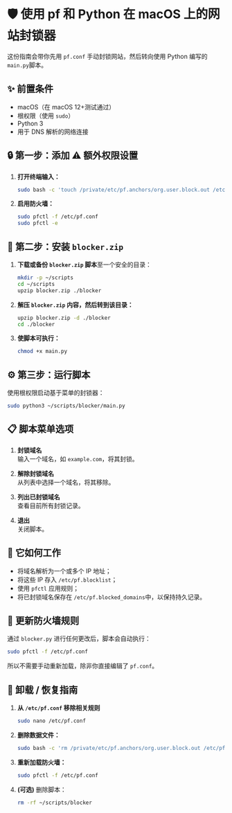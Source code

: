 # 🛡️ 使用 pf 和 Python 在 macOS 上的网站封锁器

这份指南会带你先用 `pf.conf` 手动封锁网站，然后转向使用 Python 编写的 `main.py`脚本。

## ✨ 前置条件

- macOS（在 macOS 12+测试通过）
- 根权限（使用 `sudo`）
- Python 3
- 用于 DNS 解析的网络连接

## 🔒 第一步：添加 ⚠️ 额外权限设置

1. **打开终端输入：**

   ```bash
   sudo bash -c 'touch /private/etc/pf.anchors/org.user.block.out /etc/pf.whitelist /etc/pf.blocklist /etc/pf.blocked_domains /etc/pf.whitelist_domains && chmod 600 /private/etc/pf.anchors/org.user.block.out /etc/pf.whitelist /etc/pf.blocklist /etc/pf.blocked_domains /etc/pf.whitelist_domains'
   ```

2. **启用防火墙：**

   ```bash
   sudo pfctl -f /etc/pf.conf
   sudo pfctl -e
   ```

## 🐍 第二步：安装 `blocker.zip`

1. **下载或备份 `blocker.zip` 脚本**至一个安全的目录：

   ```bash
   mkdir -p ~/scripts
   cd ~/scripts
   upzip blocker.zip ./blocker
   ```

2. **解压 `blocker.zip` 内容，然后转到该目录：**

   ```bash
   upzip blocker.zip -d ./blocker
   cd ./blocker
   ```

3. **使脚本可执行：**

   ```bash
   chmod +x main.py
   ```

## ⚙️ 第三步：运行脚本

使用根权限启动基于菜单的封锁器：

```bash
sudo python3 ~/scripts/blocker/main.py
```

## 📋 脚本菜单选项

1. **封锁域名**  
   输入一个域名，如 `example.com`，将其封锁。

2. **解除封锁域名**  
   从列表中选择一个域名，将其移除。

3. **列出已封锁域名**  
   查看目前所有封锁记录。

4. **退出**  
   关闭脚本。

## 🧐 它如何工作

- 将域名解析为一个或多个 IP 地址；
- 将这些 IP 存入 `/etc/pf.blocklist`；
- 使用 `pfctl` 应用规则；
- 将已封锁域名保存在 `/etc/pf.blocked_domains`中，以保持持久记录。

## 🔄 更新防火墙规则

通过 `blocker.py` 进行任何更改后，脚本会自动执行：

```bash
sudo pfctl -f /etc/pf.conf
```

所以不需要手动重新加载，除非你直接编辑了 `pf.conf`。

## 🧬 卸载 / 恢复指南

1. **从 `/etc/pf.conf` 移除相关规则**

   ```bash
   sudo nano /etc/pf.conf
   ```

2. **删除数据文件：**

   ```bash
   sudo bash -c 'rm /private/etc/pf.anchors/org.user.block.out /etc/pf.whitelist /etc/pf.blocklist /etc/pf.blocked_domains /etc/pf.whitelist_domains'
   ```

3. **重新加载防火墙：**

   ```bash
   sudo pfctl -f /etc/pf.conf
   ```

4. **(可选)** 删除脚本：

   ```bash
   rm -rf ~/scripts/blocker
   ```
